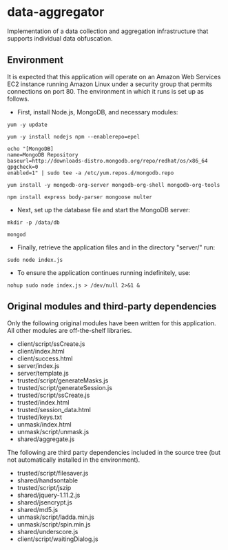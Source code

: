 data-aggregator
===============

Implementation of a data collection and aggregation infrastructure that supports individual data obfuscation.


Environment
-----------

It is expected that this application will operate on an Amazon Web Services EC2 instance running Amazon Linux under a security group that permits connections on port 80. The environment in which it runs is set up as follows.

* First, install Node.js, MongoDB, and necessary modules:

`yum -y update`

`yum -y install nodejs npm --enablerepo=epel`

```
echo "[MongoDB]
name=MongoDB Repository
baseurl=http://downloads-distro.mongodb.org/repo/redhat/os/x86_64
gpgcheck=0
enabled=1" | sudo tee -a /etc/yum.repos.d/mongodb.repo
```

`yum install -y mongodb-org-server mongodb-org-shell mongodb-org-tools`

`npm install express body-parser mongoose multer`

* Next, set up the database file and start the MongoDB server:

`mkdir -p /data/db`

`mongod`

* Finally, retrieve the application files and in the directory "server/" run:

`sudo node index.js`

* To ensure the application continues running indefinitely, use:

`nohup sudo node index.js > /dev/null 2>&1 &`


Original modules and third-party dependencies
---------------------------------------------

Only the following original modules have been written for this application. All other modules are off-the-shelf libraries.

* client/script/ssCreate.js
* client/index.html
* client/success.html
* server/index.js
* server/template.js
* trusted/script/generateMasks.js
* trusted/script/generateSession.js
* trusted/script/ssCreate.js
* trusted/index.html
* trusted/session_data.html
* trusted/keys.txt
* unmask/index.html
* unmask/script/unmask.js
* shared/aggregate.js

The following are third party dependencies included in the source tree (but not automatically installed in the environment).

* trusted/script/filesaver.js
* shared/handsontable
* trusted/script/jszip
* shared/jquery-1.11.2.js
* shared/jsencrypt.js
* shared/md5.js
* unmask/script/ladda.min.js
* unmask/script/spin.min.js
* shared/underscore.js
* client/script/waitingDialog.js
